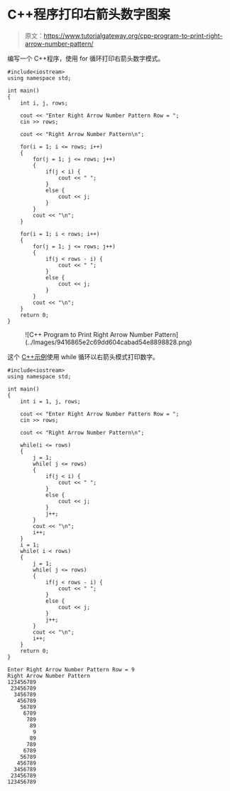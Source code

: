 # C++程序打印右箭头数字图案

> 原文：<https://www.tutorialgateway.org/cpp-program-to-print-right-arrow-number-pattern/>

编写一个 C++程序，使用 for 循环打印右箭头数字模式。

```
#include<iostream>
using namespace std;

int main()
{
	int i, j, rows;

    cout << "Enter Right Arrow Number Pattern Row = ";
    cin >> rows;

    cout << "Right Arrow Number Pattern\n"; 

    for(i = 1; i <= rows; i++)
    {
    	for(j = 1; j <= rows; j++)
		{
            if(j < i) {
                cout << " ";
            } 
            else {
                cout << j;
            }    
        }
        cout << "\n";
    }	

    for(i = 1; i < rows; i++)
    {
    	for(j = 1; j <= rows; j++)
		{
            if(j < rows - i) {
                cout << " ";
            } 
            else {
                cout << j;
            }
        }
        cout << "\n";
    }	
 	return 0;
}
```

<figure class="wp-block-image size-large">![C++ Program to Print Right Arrow Number Pattern](../Images/9416865e2c69dd604cabad54e8898828.png)</figure>

这个 [C++示例](https://www.tutorialgateway.org/cpp-programs/)使用 while 循环以右箭头模式打印数字。

```
#include<iostream>
using namespace std;

int main()
{
	int i = 1, j, rows;

    cout << "Enter Right Arrow Number Pattern Row = ";
    cin >> rows;

    cout << "Right Arrow Number Pattern\n"; 

    while(i <= rows)
    {
        j = 1;
    	while( j <= rows)
		{
            if(j < i) {
                cout << " ";
            } 
            else {
                cout << j;
            }    
            j++;
        }
        cout << "\n";
        i++;
    }	
    i = 1;
    while( i < rows)
    {
        j = 1;
    	while( j <= rows)
		{
            if(j < rows - i) {
                cout << " ";
            } 
            else {
                cout << j;
            }
            j++;
        }
        cout << "\n";
        i++;
    }	
 	return 0;
}
```

```
Enter Right Arrow Number Pattern Row = 9
Right Arrow Number Pattern
123456789
 23456789
  3456789
   456789
    56789
     6789
      789
       89
        9
       89
      789
     6789
    56789
   456789
  3456789
 23456789
123456789
```